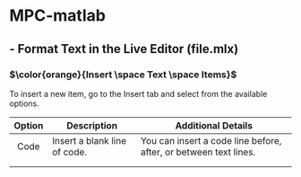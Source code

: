 # MPC-matlab
## - Format Text in the Live Editor (file.mlx)
### $\color{orange}{Insert \space Text \space Items}$
<p>To insert a new item, go to the Insert tab and select from the available options.</p>

| Option | <center>Description</center> | <center>Additional Details</center> |
|:--------:|:-------------|:--------------------|
|    Code    |   Insert a blank line of code.          |  You can insert a code line before, after, or between text lines.                  |
|        |             |                    |
|        |             |                    |